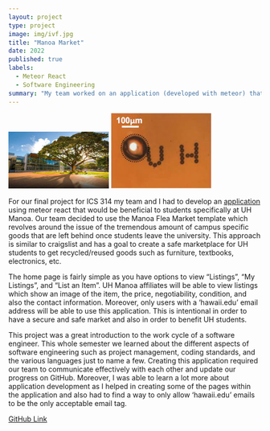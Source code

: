 ```yaml
---
layout: project
type: project
image: img/ivf.jpg
title: "Manoa Market"
date: 2022
published: true
labels:
  - Meteor React
  - Software Engineering
summary: "My team worked on an application (developed with meteor) that aims to help students sell there unwanted/unsued items."
---
```


<div class="text-center p-4">
  <img width="200px" src="../img/manoa-ranking-beautiful-affordable-schools.jpg" class="img-thumbnail" >
  <img width="200px" src="../img/download.jpg" class="img-thumbnail" >
</div>

For our final project for ICS 314 my team and I had to develop an [application](http://137.184.236.187/) using meteor react that would be beneficial to students specifically at UH Manoa. Our team decided to use the Manoa Flea Market template which revolves around the issue of the tremendous amount of campus specific goods that are left behind once students leave the university. This approach is similar to craigslist and has a goal to create a safe marketplace for UH students to get recycled/reused goods such as furniture, textbooks, electronics, etc. 

The home page is fairly simple as you have options to view “Listings”, “My Listings”, and “List an Item”. UH Manoa affiliates will be able to view listings which show an image of the item, the price, negotiability, condition, and also the contact information. Moreover, only users with a ‘hawaii.edu’ email address will be able to use this application. This is intentional in order to have a secure and safe market and also in order to benefit UH students.

This project was a great introduction to the work cycle of a software engineer. This whole semester we learned about the different aspects of software engineering such as project management, coding standards, and the various languages just to name a few. Creating this application required our team to communicate effectively with each other and update our progress on GitHub. Moreover, I was able to learn a lot more about application development as I helped in creating some of the pages within the application and also had to find a way to only allow ‘hawaii.edu’ emails to be the only acceptable email tag.

[GitHub Link](https://manoa-market.github.io/)
